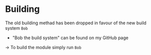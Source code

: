 # Building  
The old building methad has been dropped in favour of the new build system `Bob`  

* "Bob the build system" can be found on my GitHub page

-> To build the module simply run `Bob`
